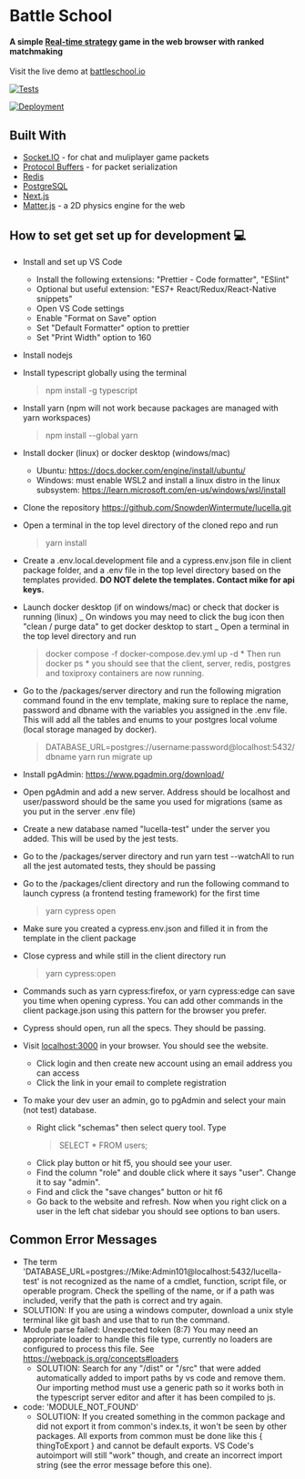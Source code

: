 # Battle School

#### A simple [Real-time strategy](https://en.wikipedia.org/wiki/Real-time_strategy) game in the web browser with ranked matchmaking

Visit the live demo at [battleschool.io](https://battleschool.io)

[![Tests](https://github.com/SnowdenWintermute/lucella/actions/workflows/tests.yml/badge.svg?event=pull_request)](https://github.com/SnowdenWintermute/lucella/actions/workflows/tests.yml)

[![Deployment](https://github.com/SnowdenWintermute/lucella/actions/workflows/deployment.yml/badge.svg)](https://github.com/SnowdenWintermute/lucella/actions/workflows/deployment.yml)

## Built With

- [Socket.IO](https://socket.io/docs/v4//) - for chat and muliplayer game packets
- [Protocol Buffers](https://developers.google.com/protocol-buffers/) - for packet serialization
- [Redis](https://redis.io/)
- [PostgreSQL](https://www.postgresql.org/)
- [Next.js](https://nextjs.org/)
- [Matter.js](https://brm.io/matter-js/) - a 2D physics engine for the web

## How to set get set up for development 💻

- Install and set up VS Code

  - Install the following extensions: "Prettier - Code formatter", "ESlint"
  - Optional but useful extension: "ES7+ React/Redux/React-Native snippets"
  - Open VS Code settings
  - Enable "Format on Save" option
  - Set "Default Formatter" option to prettier
  - Set "Print Width" option to 160

- Install nodejs
- Install typescript globally using the terminal
  > npm install -g typescript
- Install yarn (npm will not work because packages are managed with yarn workspaces)
  > npm install --global yarn
- Install docker (linux) or docker desktop (windows/mac)

  - Ubuntu: https://docs.docker.com/engine/install/ubuntu/
  - Windows: must enable WSL2 and install a linux distro in the linux subsystem: https://learn.microsoft.com/en-us/windows/wsl/install

- Clone the repository https://github.com/SnowdenWintermute/lucella.git
- Open a terminal in the top level directory of the cloned repo and run
  > yarn install
- Create a .env.local.development file and a cypress.env.json file in client package folder, and a .env file in the top level directory based on the templates provided. **DO NOT delete the templates. Contact mike for api keys.**
- Launch docker desktop (if on windows/mac) or check that docker is running (linux)
  _ On windows you may need to click the bug icon then "clean / purge data" to get docker desktop to start
  _ Open a terminal in the top level directory and run
  > docker compose -f docker-compose.dev.yml up -d
      * Then run
  > docker ps
      * you should see that the client, server, redis, postgres and toxiproxy containers are now running.
- Go to the /packages/server directory and run the following migration command found in the env template, making sure to replace the name, password and dbname with the variables you assigned in the .env file. This will add all the tables and enums to your postgres local volume (local storage managed by docker).

  > DATABASE_URL=postgres://username:password@localhost:5432/dbname yarn run migrate up

- Install pgAdmin: https://www.pgadmin.org/download/
- Open pgAdmin and add a new server. Address should be localhost and user/password should be the same you used for migrations (same as you put in the server .env file)
- Create a new database named "lucella-test" under the server you added. This will be used by the jest tests.
- Go to the /packages/server directory and run yarn test --watchAll to run all the jest automated tests, they should be passing
- Go to the /packages/client directory and run the following command to launch cypress (a frontend testing framework) for the first time
  > yarn cypress open
- Make sure you created a cypress.env.json and filled it in from the template in the client package
- Close cypress and while still in the client directory run
  > yarn cypress:open
- Commands such as yarn cypress:firefox, or yarn cypress:edge can save you time when opening cypress. You can add other commands in the client package.json using this pattern for the browser you prefer.
- Cypress should open, run all the specs. They should be passing.
- Visit [localhost:3000](http://localhost:3000) in your browser. You should see the website.
  - Click login and then create new account using an email address you can access
  - Click the link in your email to complete registration
- To make your dev user an admin, go to pgAdmin and select your main (not test) database.
  - Right click "schemas" then select query tool. Type
    > SELECT \* FROM users;
  - Click play button or hit f5, you should see your user.
  - Find the column "role" and double click where it says "user". Change it to say "admin".
  - Find and click the "save changes" button or hit f6
  - Go back to the website and refresh. Now when you right click on a user in the left chat sidebar you should see options to ban users.

## Common Error Messages

- The term 'DATABASE_URL=postgres://Mike:Admin101@localhost:5432/lucella-test' is not recognized as the name of a cmdlet,
  function, script file, or operable program. Check the spelling of the name, or if a path was included, verify that the
  path is correct and try again.
- SOLUTION: If you are using a windows computer, download a unix style terminal like git bash and use that to run the command.
- Module parse failed: Unexpected token (8:7)
  You may need an appropriate loader to handle this file type, currently no loaders are configured to process this file. See https://webpack.js.org/concepts#loaders
  - SOLUTION: Search for any "/dist" or "/src" that were added automatically added to import paths by vs code and remove them. Our importing method must use a generic path so it works both in the typescript server editor and after it has been compiled to js.
- code: 'MODULE_NOT_FOUND'
  - SOLUTION: If you created something in the common package and did not export it from common's index.ts, it won't be seen by other packages. All exports from common must be done like this { thingToExport } and cannot be default exports. VS Code's autoimport will still "work" though, and create an incorrect import string (see the error message before this one).
